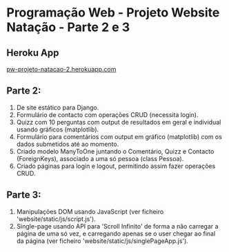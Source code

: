 # Programação Web - Projeto Website Natação - Parte 2 e 3

## Heroku App

[pw-projeto-natacao-2.herokuapp.com](https://pw-projeto-natacao-2.herokuapp.com/)

## Parte 2:
1. De site estático para Django.
2. Formulário de contacto com operações CRUD (necessita login).
3. Quizz com 10 perguntas com output de resultados em geral e individual usando gráficos (matplotlib).
4. Formulário para comentários com output em gráfico (matplotlib) com os dados submetidos até ao momento.
5. Criado modelo ManyToOne juntando o Comentário, Quizz e Contacto (ForeignKeys), associado a uma só pessoa (class Pessoa).
6. Criado páginas para login e logout, permitindo assim fazer operações CRUD.

## Parte 3:
1. Manipulações DOM usando JavaScript (ver ficheiro 'website/static/js/script.js').
2. Single-page usando API para 'Scroll Infinito' de forma a não carregar a página de uma só vez, e carregando apenas se o user chegar ao final da página (ver ficheiro 'website/static/js/singlePageApp.js').